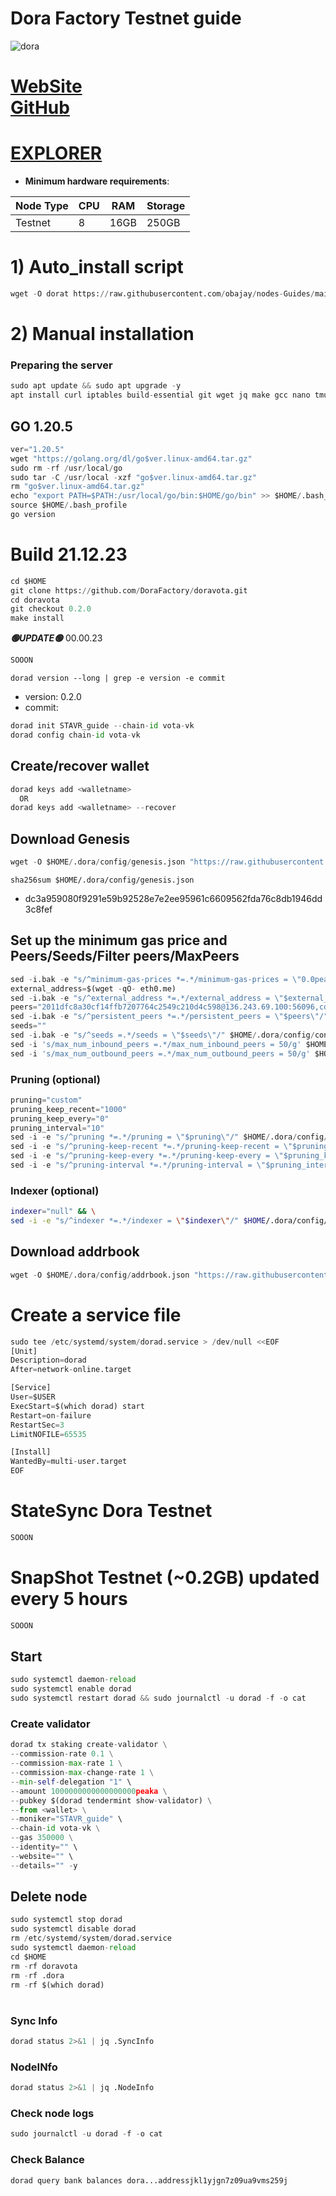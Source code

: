 # Dora Factory Testnet guide


![dora](https://github.com/obajay/nodes-Guides/assets/44331529/024491f0-3b7b-4652-a1a0-1784500818e0)

[WebSite](https://dorafactory.org/)\
[GitHub](https://github.com/DoraFactory/doravota.git)
=
[EXPLORER](https://explorer.stavr.tech/Dora-Testnet)
=

- **Minimum hardware requirements**:

| Node Type |CPU | RAM  | Storage  | 
|-----------|----|------|----------|
| Testnet   |   8|  16GB | 250GB    |


# 1) Auto_install script
```python
wget -O dorat https://raw.githubusercontent.com/obajay/nodes-Guides/main/Projects/DORA/dorat && chmod +x dorat && ./dorat
```

# 2) Manual installation

### Preparing the server
```python
sudo apt update && sudo apt upgrade -y
apt install curl iptables build-essential git wget jq make gcc nano tmux htop nvme-cli pkg-config libssl-dev libleveldb-dev tar clang bsdmainutils ncdu unzip libleveldb-dev -y
```

## GO 1.20.5
```python
ver="1.20.5"
wget "https://golang.org/dl/go$ver.linux-amd64.tar.gz"
sudo rm -rf /usr/local/go
sudo tar -C /usr/local -xzf "go$ver.linux-amd64.tar.gz"
rm "go$ver.linux-amd64.tar.gz"
echo "export PATH=$PATH:/usr/local/go/bin:$HOME/go/bin" >> $HOME/.bash_profile
source $HOME/.bash_profile
go version
```

# Build 21.12.23
```python
cd $HOME
git clone https://github.com/DoraFactory/doravota.git
cd doravota
git checkout 0.2.0
make install

```
*******🟢UPDATE🟢******* 00.00.23
```python
SOOON
```

`dorad version --long | grep -e version -e commit`
- version: 0.2.0
- commit: 

```python
dorad init STAVR_guide --chain-id vota-vk
dorad config chain-id vota-vk
```    

## Create/recover wallet
```python
dorad keys add <walletname>
  OR
dorad keys add <walletname> --recover
```

## Download Genesis
```python
wget -O $HOME/.dora/config/genesis.json "https://raw.githubusercontent.com/obajay/nodes-Guides/main/Projects/DORA/genesis.json"

```
`sha256sum $HOME/.dora/config/genesis.json`
+ dc3a959080f9291e59b92528e7e2ee95961c6609562fda76c8db1946dd3c8fef

## Set up the minimum gas price and Peers/Seeds/Filter peers/MaxPeers
```python
sed -i.bak -e "s/^minimum-gas-prices *=.*/minimum-gas-prices = \"0.0peaka\"/;" ~/.dora/config/app.toml
external_address=$(wget -qO- eth0.me) 
sed -i.bak -e "s/^external_address *=.*/external_address = \"$external_address:26656\"/" $HOME/.dora/config/config.toml
peers="2011dfc8a30cf14ffb7207764c2549c210d4c598@136.243.69.100:56096,cdf3cb078183967cff3a638713384de2c5594ba3@65.108.72.253:42656"
sed -i.bak -e "s/^persistent_peers *=.*/persistent_peers = \"$peers\"/" $HOME/.dora/config/config.toml
seeds=""
sed -i.bak -e "s/^seeds =.*/seeds = \"$seeds\"/" $HOME/.dora/config/config.toml
sed -i 's/max_num_inbound_peers =.*/max_num_inbound_peers = 50/g' $HOME/.dora/config/config.toml
sed -i 's/max_num_outbound_peers =.*/max_num_outbound_peers = 50/g' $HOME/.dora/config/config.toml

```
### Pruning (optional)
```python
pruning="custom"
pruning_keep_recent="1000"
pruning_keep_every="0"
pruning_interval="10"
sed -i -e "s/^pruning *=.*/pruning = \"$pruning\"/" $HOME/.dora/config/app.toml
sed -i -e "s/^pruning-keep-recent *=.*/pruning-keep-recent = \"$pruning_keep_recent\"/" $HOME/.dora/config/app.toml
sed -i -e "s/^pruning-keep-every *=.*/pruning-keep-every = \"$pruning_keep_every\"/" $HOME/.dora/config/app.toml
sed -i -e "s/^pruning-interval *=.*/pruning-interval = \"$pruning_interval\"/" $HOME/.dora/config/app.toml
```
### Indexer (optional) 
```bash
indexer="null" && \
sed -i -e "s/^indexer *=.*/indexer = \"$indexer\"/" $HOME/.dora/config/config.toml
```

## Download addrbook
```python
wget -O $HOME/.dora/config/addrbook.json "https://raw.githubusercontent.com/obajay/nodes-Guides/main/Projects/DORA/addrbook.json"
```

# Create a service file
```python
sudo tee /etc/systemd/system/dorad.service > /dev/null <<EOF
[Unit]
Description=dorad
After=network-online.target

[Service]
User=$USER
ExecStart=$(which dorad) start
Restart=on-failure
RestartSec=3
LimitNOFILE=65535

[Install]
WantedBy=multi-user.target
EOF
```
# StateSync Dora Testnet
```python
SOOON
```
# SnapShot Testnet (~0.2GB) updated every 5 hours  
```python
SOOON
```

## Start
```python
sudo systemctl daemon-reload
sudo systemctl enable dorad
sudo systemctl restart dorad && sudo journalctl -u dorad -f -o cat
```

### Create validator
```python
dorad tx staking create-validator \
--commission-rate 0.1 \
--commission-max-rate 1 \
--commission-max-change-rate 1 \
--min-self-delegation "1" \
--amount 1000000000000000000peaka \
--pubkey $(dorad tendermint show-validator) \
--from <wallet> \
--moniker="STAVR_guide" \
--chain-id vota-vk \
--gas 350000 \
--identity="" \
--website="" \
--details="" -y
```

## Delete node
```python
sudo systemctl stop dorad
sudo systemctl disable dorad
rm /etc/systemd/system/dorad.service
sudo systemctl daemon-reload
cd $HOME
rm -rf doravota
rm -rf .dora
rm -rf $(which dorad)
```
#
### Sync Info
```python
dorad status 2>&1 | jq .SyncInfo
```
### NodeINfo
```python
dorad status 2>&1 | jq .NodeInfo
```
### Check node logs
```python
sudo journalctl -u dorad -f -o cat
```
### Check Balance
```python
dorad query bank balances dora...addressjkl1yjgn7z09ua9vms259j
```

